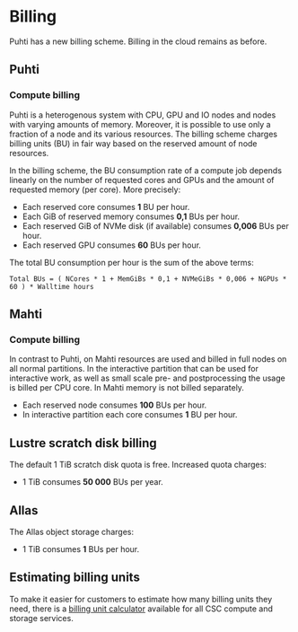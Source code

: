 # Billing

Puhti has a new billing scheme. Billing in the cloud remains as before.

## Puhti 

### Compute billing

Puhti is a heterogenous system with CPU, GPU and IO nodes and nodes with varying amounts of memory. Moreover, it is possible to use only a fraction of a node and its various resources. The billing scheme charges billing units (BU) in fair way based on the reserved amount of node resources.

In the billing scheme, the BU consumption rate of a compute job depends linearly on the number of requested cores and GPUs and the amount of requested memory (per core). More precisely:

 * Each reserved core consumes **1** BU per hour.
 * Each GiB of reserved memory consumes **0,1** BUs per hour.
 * Each reserved GiB of NVMe disk (if available) consumes **0,006** BUs per hour.
 * Each reserved GPU consumes **60** BUs per hour.

The total BU consumption per hour is the sum of the above terms:

` Total BUs = ( NCores * 1 + MemGiBs * 0,1 + NVMeGiBs * 0,006 + NGPUs * 60 ) * Walltime hours `

## Mahti

### Compute billing

In contrast to Puhti, on Mahti resources are used and billed in full nodes on all normal partitions. In the interactive partition that can be used for interactive work, as well as small scale pre- and postprocessing the usage is billed per CPU core. In Mahti memory is not billed separately.

 * Each reserved node consumes **100** BUs per hour. 
 * In interactive partition each core consumes **1** BU per hour.

## Lustre scratch disk billing

The default 1 TiB scratch disk quota is free. Increased quota charges:

* 1 TiB consumes **50 000** BUs per year.

## Allas 

The Allas object storage charges:

* 1 TiB consumes **1** BUs per hour.

## Estimating billing units

To make it easier for customers to estimate how many billing units
they need, there is a [billing unit
calculator](https://research.csc.fi/billing-and-monitoring) available for all CSC compute and storage services.
